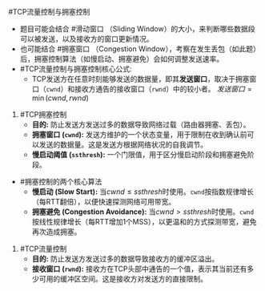 
#TCP流量控制与拥塞控制
*   题目可能会结合 #滑动窗口 （Sliding Window）的大小，来判断哪些数据段可以被发送，以及接收方的窗口更新情况。
*   也可能结合 #拥塞窗口 （Congestion Window），考察在发生丢包（如此题）后，拥塞控制算法（如慢启动、拥塞避免）会如何调整发送速率。  
* #TCP流量控制与拥塞控制核心公式: 
	* TCP发送方在任意时刻能够发送的数据量，即其**发送窗口**，取决于拥塞窗口（`cwnd`）和接收方通告的接收窗口（`rwnd`）中的较小者。
		$发送窗口 = \min(cwnd, rwnd)$
1. #TCP拥塞控制 
    *   **目的:** 防止发送方发送过多的数据导致网络过载（路由器拥塞、丢包）。
    *   **拥塞窗口 (`cwnd`):** 发送方维护的一个状态变量，用于限制在收到确认前可以发送的数据量。这是发送方根据网络状况的自我调节。
    *   **慢启动阈值 (`ssthresh`):** 一个门限值，用于区分慢启动阶段和拥塞避免阶段。
* #拥塞控制的两个核心算法 
    *   **慢启动 (Slow Start):** 当$cwnd \le ssthresh$时使用。`cwnd`按指数规律增长（每RTT翻倍），以便快速探测网络可用带宽。
    *   **拥塞避免 (Congestion Avoidance):** 当$cwnd > ssthresh$时使用。`cwnd`按线性规律增长（每RTT增加1个MSS），以更温和的方式探测带宽，避免再次造成拥塞。
1. #TCP流量控制 
    *   **目的:** 防止发送方发送过多的数据导致接收方的缓冲区溢出。
    *   **接收窗口 (`rwnd`):** 接收方在TCP头部中通告的一个值，表示其当前还有多少可用的缓冲区空间。这是接收方对发送方的直接限制。
